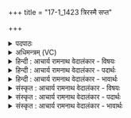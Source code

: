 +++
title = "17-1_1423 त्रिरस्मै सप्त"

+++
<details><summary>पदपाठः</summary>

त्रिः꣢। अ꣣स्मै। सप्त꣢। धे꣣न꣡वः꣢। दुदुह्रिरे। सत्या꣢म्। आ꣣शि꣡र꣢म्। आ꣣। शि꣡र꣢꣯म्। प꣣रमे꣢। व्यो꣡म꣢नि। वि। ओ꣣मनि। चत्वा꣡रि꣢। अ꣣न्या꣢। अ꣣न्। या꣢। भु꣡व꣢꣯नानि। नि꣣र्णि꣡जे꣢। निः꣣। नि꣡जे꣢꣯। चा꣡रू꣢꣯णि। च꣣क्रे। य꣢त्। ऋ꣣तैः꣡। अ꣡व꣢꣯र्धत। १४२३।
</details>

<details><summary>अधिमन्त्रम् (VC)</summary>

- पवमानः सोमः
- रेणुर्वैश्वामित्रः
- जगती
- निषादः
</details>

<details><summary>हिन्दी : आचार्य रामनाथ वेदालंकार - विषयः</summary>

प्रथम ऋचा की व्याख्या पूर्वार्चिक में ५६० क्रमाङ्क पर स्तोता के विषय में हो चुकी है। यहाँ सोमयाग का फल वर्णित है।
</details>

<details><summary>हिन्दी : आचार्य रामनाथ वेदालंकार - पदार्थः</summary>

पदार्थान्वय -  (परमे)उत्कृष्ट, (व्योमनि)विशेषरूप से रक्षक सोमयाग में(अस्मै)इस यागकर्ता के लिए(सप्त धेनवः)गायत्र्यादि सात छन्दोंवाली वेदवाणीरूप गौएँ(त्रिः)दिन में तीन बार अर्थात् प्रातः-सवन,माध्यन्दिन-सवन और सायं-सवन में(सत्याम् आशिरम्)सत्यरूप दूध(दुदुह्रिरे)दुहती हैं। वह यागकर्ता(यत्)जब(ऋतैः)सत्य के ग्रहण द्वारा(अवर्धत)वृद्धि प्राप्त करता है,तब(निर्णिजे)आत्मशोधन के लिए(चत्वारि)चार, (चारूणि)सुरम्य(अन्या भुवनानि)अन्य लोकों—ब्रह्मचर्य,गृहस्थ,वानप्रस्थ,संन्यास को(चक्रे)अपने लिए निर्धारित कर लेता है अर्थात् याग के काल में गृहस्थ होता हुआ उसके बाद वानप्रस्थ और संन्यास आश्रम में भी प्रविष्ट होता है ॥१॥
</details>

<details><summary>हिन्दी : आचार्य रामनाथ वेदालंकार - भावार्थः</summary>

भावार्थ -  याग आत्मशुद्धि और सत्य के अनुष्ठानार्थ होते हैं। जीवन में सत्य को अपनाकर ब्रह्मचर्य से लेकर संन्यासपर्यन्त आश्रमों का पालन करके अपने और दूसरों के दुःख दूर करने चाहिएँ ॥१॥
</details>

<details><summary>संस्कृत : आचार्य रामनाथ वेदालंकार - विषयः</summary>

तत्र प्रथमा ऋक् पूर्वार्चिके ५६० क्रमाङ्के स्तोतृविषये व्याख्याता। अत्र सोमयागफलं वर्ण्यते।
</details>

<details><summary>संस्कृत : आचार्य रामनाथ वेदालंकार - पदार्थः</summary>

पदार्थान्वय -  (परमे)उत्कृष्टे(व्योमनि)विशेषेण रक्षके सोमयागे(अस्मै)यागानुष्ठात्रे(सप्त धेनवः)गायत्र्यादिसप्तच्छन्दस्का वेदवाग्रूपाः गावः(त्रिः)अहनि त्रिवारम्,प्रातःसवने माध्यन्दिनसवने सायंसवने चेत्यर्थः(सत्याम् आशिरम्)सत्यरूपं दुग्धम्(दुदुह्रिरे)दुहन्ति। असौ यागानुष्ठाता(यत्)यदा(ऋतैः)सत्यैः कर्मभिः(अवर्धत)वृद्धिं प्राप्नोति,तदा(निर्णिजे)स्वात्मशोधनाय(चत्वारि)चतुःसंख्यकानि(चारूणि)सुरम्याणि(अन्या भुवनानि)इतरान् लोकान् ब्रह्मचर्य-गृहस्थ-संन्यासरूपान्(चक्रे)स्वात्मने कृणोति,यागकाले गृहस्थः सन् तदुत्तरं वानप्रस्थाश्रमं संन्यासाश्रमं चापि प्रविशतीत्यर्थः ॥१॥
</details>

<details><summary>संस्कृत : आचार्य रामनाथ वेदालंकार - भावार्थः</summary>

भावार्थ -  यागाः स्वात्मशुद्धये सत्यानुष्ठानाय च भवन्ति। जीवने सत्यमानीय ब्रह्मचर्यादीन् संन्यासान्तानाश्रमान् परिपाल्य स्वेषां परेषां च दुःखनिवृत्तिः कार्या ॥१॥
</details>